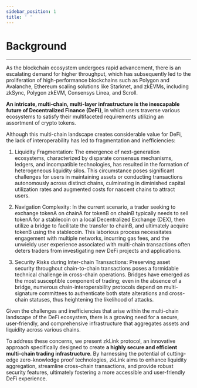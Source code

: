 ```yaml
---
sidebar_position: 1
title: ' '
---
```

# Background

---
As the blockchain ecosystem undergoes rapid advancement, there is an escalating demand for higher throughput, which has subsequently led to the proliferation of high-performance blockchains such as Polygon and Avalanche, Ethereum scaling solutions like Starknet, and zkEVMs, including zkSync, Polygon zkEVM, Consensys Linea, and Scroll. 

**An intricate, multi-chain, multi-layer infrastructure is the inescapable future of Decentralized Finance (DeFi)**, in which users traverse various ecosystems to satisfy their multifaceted requirements utilizing an assortment of crypto tokens.

Although this multi-chain landscape creates considerable value for DeFi, the lack of interoperability has led to fragmentation and inefficiencies:



1. <span className="highlight">Liquidity Fragmentation:</span> The emergence of next-generation ecosystems, characterized by disparate consensus mechanisms, ledgers, and incompatible technologies, has resulted in the formation of heterogeneous liquidity silos. This circumstance poses significant challenges for users in maintaining assets or conducting transactions autonomously across distinct chains, culminating in diminished capital utilization rates and augmented costs for nascent chains to attract users.

2. <span className="highlight">Navigation Complexity</span>: In the current scenario, a trader seeking to exchange tokenA on chainA for tokenB on chainB typically needs to sell tokenA for a stablecoin on a local Decentralized Exchange (DEX), then utilize a bridge to facilitate the transfer to chainB, and ultimately acquire tokenB using the stablecoin. This laborious process necessitates engagement with multiple networks, incurring gas fees, and the unwieldy user experience associated with multi-chain transactions often deters traders from investigating new DeFi projects and applications.

3. <span className="highlight">Security Risks during Inter-chain Transactions</span>: Preserving asset security throughout chain-to-chain transactions poses a formidable technical challenge in cross-chain operations. Bridges have emerged as the most susceptible component of trading; even in the absence of a bridge, numerous chain-interoperability protocols depend on multi-signature committees to authenticate both state alterations and cross-chain statuses, thus heightening the likelihood of attacks.

Given the challenges and inefficiencies that arise within the multi-chain landscape of the DeFi ecosystem, there is a growing need for a secure, user-friendly, and comprehensive infrastructure that aggregates assets and liquidity across various chains. 

To address these concerns, we present zkLink protocol, an innovative approach specifically designed to create **a highly secure and efficient multi-chain trading infrastructure**. By harnessing the potential of cutting-edge zero-knowledge proof technologies, zkLink aims to enhance liquidity aggregation, streamline cross-chain transactions, and provide robust security features, ultimately fostering a more accessible and user-friendly DeFi experience.


